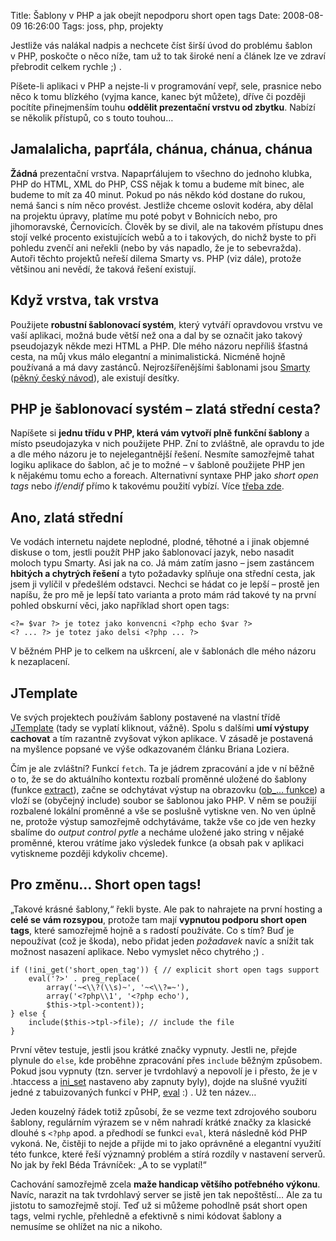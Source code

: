 Title: Šablony v PHP a jak obejít nepodporu short open tags
Date: 2008-08-09 16:26:00
Tags: joss, php, projekty

Jestliže vás nalákal nadpis a nechcete číst širší úvod do problému
šablon v PHP, poskočte o něco níže, tam už to tak široké není a
článek lze ve zdraví přebrodit celkem rychle ;) .

Píšete-li aplikaci v PHP a nejste-li v programování vepř, sele,
prasnice nebo něco k tomu blízkého (vyjma kance, kanec být můžete),
dříve či později pocítíte přinejmenším touhu
**oddělit prezentační vrstvu od zbytku**. Nabízí se několik
přístupů, co s touto touhou…

## Jamalalicha, paprťála, chánua, chánua, chánua

**Žádná** prezentační vrstva. Napaprťálujem to všechno do jednoho
klubka, PHP do HTML, XML do PHP, CSS nějak k tomu a budeme mít
binec, ale budeme to mít za 40 minut. Pokud po nás někdo kód
dostane do rukou, nemá šanci s ním něco provést. Jestliže chceme
oslovit kodéra, aby dělal na projektu úpravy, platíme mu poté pobyt
v Bohnicích nebo, pro jihomoravské, Černovicích. Člověk by se
divil, ale na takovém přístupu dnes stojí velké procento
existujících webů a to i takových, do nichž byste to při pohledu
zvenčí ani neřekli (nebo by vás napadlo, že je to sebevražda).
Autoři těchto projektů neřeší dilema Smarty vs. PHP (viz dále),
protože většinou ani nevědí, že taková řešení existují.

## Když vrstva, tak vrstva

Použijete **robustní šablonovací systém**, který vytváří opravdovou
vrstvu ve vaší aplikaci, možná bude větší než ona a dal by se
označit jako takový pseudojazyk někde mezi HTML a PHP. Dle mého
názoru nepříliš šťastná cesta, na můj vkus málo elegantní a
minimalistická. Nicméně hojně používaná a má davy zastánců.
Nejrozšířenějšími šablonami jsou [Smarty](http://www.smarty.net/)
([pěkný český návod](http://smarty.ronnieweb.net/)), ale existují
desítky.

## PHP je šablonovací systém – zlatá střední cesta?

Napíšete si
**jednu třídu v PHP, která vám vytvoří plně funkční šablony** a
místo pseudojazyka v nich použijete PHP. Zní to zvláštně, ale
opravdu to jde a dle mého názoru je to nejelegantnější řešení.
Nesmíte samozřejmě tahat logiku aplikace do šablon, ač je to
možné – v šabloně použijete PHP jen k nějakému tomu echo a foreach.
Alternativní syntaxe PHP jako *short open tags* nebo *if/endif*
přímo k takovému použití vybízí. Více
[třeba zde](http://massassi.com/php/articles/template_engines/).

## Ano, zlatá střední

Ve vodách internetu najdete neplodné, plodné, těhotné a i jinak
objemné diskuse o tom, jestli použít PHP jako šablonovací jazyk,
nebo nasadit moloch typu Smarty. Asi jak na co. Já mám zatím
jasno – jsem zastáncem **hbitých a chytrých řešení** a tyto
požadavky splňuje ona střední cesta, jak jsem ji vylíčil
v předešlém odstavci. Nechci se hádat co je lepší – prostě jen
napíšu, že pro mě je lepší tato varianta a proto mám rád takové ty
na první pohled obskurní věci, jako například short open tags:

    <?= $var ?> je totez jako konvencni <?php echo $var ?>
    <? ... ?> je totez jako delsi <?php ... ?>

V běžném PHP je to celkem na uškrcení, ale v šablonách dle mého
názoru k nezaplacení.

## JTemplate

Ve svých projektech používám šablony postavené na vlastní třídě
[JTemplate](http://code.google.com/p/joss-cms/source/browse/trunk/class/JTemplate.php)
(tady se vyplatí kliknout, vážně). Spolu s dalšími
**umí výstupy cachovat** a tím razantně zvyšovat výkon aplikace.
V zásadě je postavená na myšlence popsané ve výše odkazovaném
článku Briana Loziera.

Čím je ale zvláštní? Funkcí `fetch`. Ta je jádrem zpracování a jde
v ní běžně o to, že se do aktuálního kontextu rozbalí proměnné
uložené do šablony (funkce
[extract](http://cz.php.net/manual/en/function.extract.php)), začne
se odchytávat výstup na obrazovku
([ob\_… funkce](http://cz.php.net/manual/en/ref.outcontrol.php)) a
vloží se (obyčejný include) soubor se šablonou jako PHP. V něm se
použijí rozbalené lokální proměnné a vše se poslušně vytiskne ven.
No ven úplně ne, protože výstup samozřejmě odchytáváme, takže vše
co jde ven hezky sbalíme do *output control pytle* a necháme
uložené jako string v nějaké proměnné, kterou vrátíme jako výsledek
funkce (a obsah pak v aplikaci vytiskneme později kdykoliv
chceme).

## Pro změnu… Short open tags!

„Takové krásné šablony,“ řekli byste. Ale pak to nahrajete na první
hosting a **celé se vám rozsypou**, protože tam mají
**vypnutou podporu short open tags**, které samozřejmě hojně a
s radostí používáte. Co s tím? Buď je nepoužívat (což je škoda),
nebo přidat jeden *požadavek* navíc a snížit tak možnost nasazení
aplikace. Nebo vymyslet něco chytrého ;) .

    if (!ini_get('short_open_tag')) { // explicit short open tags support
        eval('?>' . preg_replace(
            array('~<\\?(\\s)~', '~<\\?=~'),
            array('<?php\\1', '<?php echo'),
            $this->tpl->content));
    } else {
        include($this->tpl->file); // include the file
    }

První větev testuje, jestli jsou krátké značky vypnuty. Jestli ne,
přejde plynule do `else`, kde proběhne zpracování přes `include`
běžným způsobem. Pokud jsou vypnuty (tzn. server je tvrdohlavý a
nepovolí je i přesto, že je v .htaccess a
[ini\_set](http://cz.php.net/manual/en/function.ini-set.php)
nastaveno aby zapnuty byly), dojde na slušné využití jedné
z tabuizovaných funkcí v PHP,
[eval](http://cz2.php.net/manual/en/function.eval.php) :) . Už
ten název…

Jeden kouzelný řádek totiž způsobí, že se vezme text zdrojového
souboru šablony, regulárním výrazem se v něm nahradí krátké značky
za klasické dlouhé s `<?php` apod. a předhodí se funkci `eval`,
která následně kód PHP vykoná. Ne, čistěji to nejde a přijde mi to
jako oprávněné a elegantní využití této funkce, které řeší významný
problém a stírá rozdíly v nastavení serverů. No jak by řekl Béda
Trávníček: „A to se vyplatí!“

Cachování samozřejmě zcela
**maže handicap většího potřebného výkonu**. Navíc, narazit na tak
tvrdohlavý server se jistě jen tak nepoštěstí… Ale za tu jistotu to
samozřejmě stojí. Teď už si můžeme pohodlně psát short open tags,
velmi rychle, přehledně a efektivně s nimi kódovat šablony a
nemusíme se ohlížet na nic a nikoho.